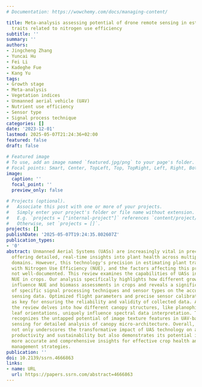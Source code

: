 ```yaml
---
# Documentation: https://wowchemy.com/docs/managing-content/

title: Meta-analysis assessing potential of drone remote sensing in estimating plant
  traits related to nitrogen use efficiency
subtitle: ''
summary: ''
authors:
- Jingcheng Zhang
- Yuncai Hu
- Fei Li
- Kadeghe Fue
- Kang Yu
tags:
- Growth stage
- Meta-analysis
- Vegetation indices
- Unmanned aerial vehicle (UAV)
- Nutrient use efficiency
- Sensor type
- Signal process technique
categories: []
date: '2023-12-01'
lastmod: 2025-05-07T21:24:36+02:00
featured: false
draft: false

# Featured image
# To use, add an image named `featured.jpg/png` to your page's folder.
# Focal points: Smart, Center, TopLeft, Top, TopRight, Left, Right, BottomLeft, Bottom, BottomRight.
image:
  caption: ''
  focal_point: ''
  preview_only: false

# Projects (optional).
#   Associate this post with one or more of your projects.
#   Simply enter your project's folder or file name without extension.
#   E.g. `projects = ["internal-project"]` references `content/project/deep-learning/index.md`.
#   Otherwise, set `projects = []`.
projects: []
publishDate: '2025-05-07T19:24:35.802607Z'
publication_types:
- '0'
abstract: Unmanned Aerial Systems (UASs) are increasingly vital in precision agriculture,
  offering detailed, real-time insights into plant health across multiple spectral
  domains. However, this technology's precision in estimating plant traits associated
  with Nitrogen Use Efficiency (NUE), and the factors affecting this precision, are
  not well-documented. This review examines the capabilities of UASs in assessing
  NUE in crops. Our analysis specifically highlights how different growth stages critically
  influence NUE and biomass assessments in crops and reveals a significant impact
  of specific signal processing techniques and sensor types on the accuracy of remote
  sensing data. Optimized flight parameters and precise sensor calibration are underscored
  as key for ensuring the reliability and validity of collected data. Additionally,
  the review delves into how different canopy structures, like planophile and erect
  leaf orientations, uniquely influence spectral data interpretation. The study also
  recognizes the untapped potential of image texture features in UAV-based remote
  sensing for detailed analysis of canopy micro-architecture. Overall, this research
  not only underscores the transformative impact of UAS technology on agricultural
  productivity and sustainability but also demonstrates its potential in providing
  more accurate and comprehensive insights for effective crop health and nutrient
  management strategies.
publication: ''
doi: 10.2139/ssrn.4666863
links:
- name: URL
  url: https://papers.ssrn.com/abstract=4666863
---
```

